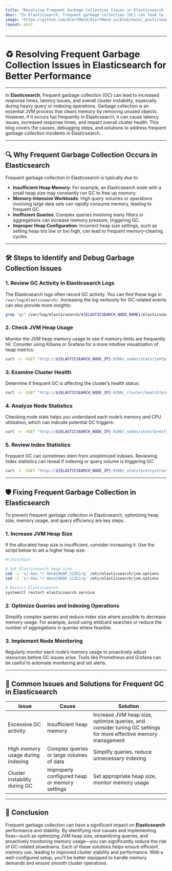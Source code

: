 ```yaml
---
title: "Resolving Frequent Garbage Collection Issues in Elasticsearch for Better Performance"
desc: "In Elasticsearch, frequent garbage collection (GC) can lead to increased response times, latency issues, and overall cluster instability, especially during heavy query or indexing operations. Garbage collection is an essential JVM process that clears memory by removing unused objects. However, if it occurs too frequently in Elasticsearch, it can cause latency issues, increased response times, and impact overall cluster health. This blog covers the causes, debugging steps, and solutions to address frequent garbage collection incidents in Elasticsearch."
image: "https://github.com/AlertMend/AlertMend.io/blob/main/_posts/images/frequent_garbage_collection_issues_in_elasticsearch.png?raw=true"
layout: post
---
```


---
# ♻️ **Resolving Frequent Garbage Collection Issues in Elasticsearch for Better Performance**
---

In **Elasticsearch**, frequent garbage collection (GC) can lead to increased response times, latency issues, and overall cluster instability, especially during heavy query or indexing operations. Garbage collection is an essential JVM process that clears memory by removing unused objects. However, if it occurs too frequently in Elasticsearch, it can cause latency issues, increased response times, and impact overall cluster health. This blog covers the causes, debugging steps, and solutions to address frequent garbage collection incidents in Elasticsearch.

---

## 🔍 **Why Frequent Garbage Collection Occurs in Elasticsearch**

Frequent garbage collection in Elasticsearch is typically due to:
- **Insufficient Heap Memory**: For example, an Elasticsearch node with a small heap size may constantly run GC to free up memory.
- **Memory-Intensive Workloads**: High query volumes or operations involving large data sets can rapidly consume memory, leading to frequent GC.
- **Inefficient Queries**: Complex queries involving many filters or aggregations can increase memory pressure, triggering GC.
- **Improper Heap Configuration**: Incorrect heap size settings, such as setting heap too low or too high, can lead to frequent memory-clearing cycles.

---

## 🛠️ **Steps to Identify and Debug Garbage Collection Issues**

### 1. **Review GC Activity in Elasticsearch Logs**
The Elasticsearch logs often record GC activity. You can find these logs in `/var/log/elasticsearch/`. Increasing the log verbosity for GC-related events can also provide more insights:
```bash
grep "gc" /var/log/elasticsearch/${ELASTICSEARCH_NODE_NAME}/elasticsearch.log
```

### 2. **Check JVM Heap Usage**
Monitor the JVM heap memory usage to see if memory limits are frequently hit. Consider using Kibana or Grafana for a more intuitive visualization of heap metrics:
```bash
curl -s -XGET "http://${ELASTICSEARCH_NODE_IP}:9200/_nodes/stats/jvm?pretty=true" | grep -A 2 heap_used_in_bytes
```

### 3. **Examine Cluster Health**
Determine if frequent GC is affecting the cluster’s health status:
```bash
curl -s -XGET "http://${ELASTICSEARCH_NODE_IP}:9200/_cluster/health?pretty=true"
```

### 4. **Analyze Node Statistics**
Checking node stats helps you understand each node’s memory and CPU utilization, which can indicate potential GC triggers:
```bash
curl -s -XGET "http://${ELASTICSEARCH_NODE_IP}:9200/_nodes/stats?pretty=true"
```

### 5. **Review Index Statistics**
Frequent GC can sometimes stem from unoptimized indexes. Reviewing index statistics can reveal if indexing or query volume is triggering GC:
```bash
curl -s -XGET "http://${ELASTICSEARCH_NODE_IP}:9200/_stats?pretty=true"
```

---

## 🛡️ **Fixing Frequent Garbage Collection in Elasticsearch**

To prevent frequent garbage collection in Elasticsearch, optimizing heap size, memory usage, and query efficiency are key steps.

### 1. **Increase JVM Heap Size**
If the allocated heap size is insufficient, consider increasing it. Use the script below to set a higher heap size:
```bash
#!/bin/bash

# Set Elasticsearch heap size
sed -i 's/-Xms.*/-Xms${HEAP_SIZE}/g' /etc/elasticsearch/jvm.options
sed -i 's/-Xmx.*/-Xmx${HEAP_SIZE}/g' /etc/elasticsearch/jvm.options

# Restart Elasticsearch
systemctl restart elasticsearch.service
```

### 2. **Optimize Queries and Indexing Operations**
Simplify complex queries and reduce index size where possible to decrease memory usage. For example, avoid using wildcard searches or reduce the number of aggregations in queries where feasible.

### 3. **Implement Node Monitoring**
Regularly monitor each node’s memory usage to proactively adjust resources before GC issues arise. Tools like Prometheus and Grafana can be useful to automate monitoring and set alerts.

---

## 🔄 **Common Issues and Solutions for Frequent GC in Elasticsearch**

| **Issue**                        | **Cause**                                    | **Solution**                                            |
|----------------------------------|----------------------------------------------|---------------------------------------------------------|
| Excessive GC activity            | Insufficient heap memory                     | Increase JVM heap size, optimize queries, and consider tuning GC settings for more effective memory management |
| High memory usage during indexing | Complex queries or large volumes of data    | Simplify queries, reduce unnecessary indexing           |
| Cluster instability during GC     | Improperly configured heap or memory settings | Set appropriate heap size, monitor memory usage         |

---

## 🚀 **Conclusion**

Frequent garbage collection can have a significant impact on **Elasticsearch** performance and stability. By identifying root causes and implementing fixes—such as optimizing JVM heap size, streamlining queries, and proactively monitoring memory usage—you can significantly reduce the risk of GC-related slowdowns. Each of these solutions helps ensure efficient memory use, leading to improved cluster stability and performance. With a well-configured setup, you’ll be better equipped to handle memory demands and ensure smooth cluster operations.



